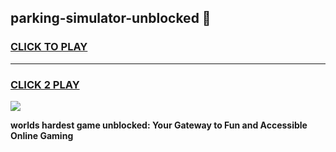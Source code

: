 
## parking-simulator-unblocked 👋
<h3>
<a href="https://premium.freeplayer.one?title=parking-simulator-unblocked&ref=14F">CLICK TO PLAY</a></h3>
<hr>

<h3>
<a href="https://premium.freeplayer.one?title=parking-simulator-unblocked&ref=14F">CLICK 2 PLAY</a>
  
</h3>

<a href="https://premium.freeplayer.one?title=parking-simulator-unblocked&ref=12F/"><img src="https://clearcache.store/games.png"></a>


**worlds hardest game unblocked: Your Gateway to Fun and Accessible Online Gaming**
